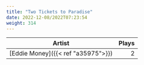 ```yaml
---
title: "Two Tickets to Paradise"
date: 2022-12-08/2022T07:23:54
weight: 314
---
```




 Artist | Plays 
----- | -----:
[Eddie Money]({{< ref "a35975">}}) | 2
